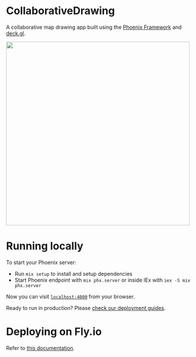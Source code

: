 # CollaborativeDrawing

A collaborative map drawing app built using the [Phoenix Framework](https://phoenixframework.org/) and [deck.gl](http://deck.gl).

<img width=500 src=https://github.com/ilyabo/collaborative_drawing/assets/351828/222103b5-18c6-4a1c-938f-e7d94d2994aa>



# Running locally

To start your Phoenix server:

- Run `mix setup` to install and setup dependencies
- Start Phoenix endpoint with `mix phx.server` or inside IEx with `iex -S mix phx.server`

Now you can visit [`localhost:4000`](http://localhost:4000) from your browser.

Ready to run in production? Please [check our deployment guides](https://hexdocs.pm/phoenix/deployment.html).


# Deploying on Fly.io

Refer to [this documentation](https://hexdocs.pm/phoenix/fly.html).
